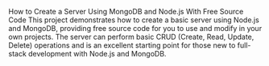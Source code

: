 How to Create a Server Using MongoDB and Node.js With Free Source Code
This project demonstrates how to create a basic server using Node.js and MongoDB, providing free source code for you to use and modify in your own projects. The server can perform basic CRUD (Create, Read, Update, Delete) operations and is an excellent starting point for those new to full-stack development with Node.js and MongoDB.